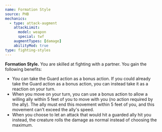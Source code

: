 ```yaml
---
name: Formation Style
source: PHB
mechanics:
  - type: attack-augment
    attackLimit:
      model: weapon
      special: twf
    augmentTypes: [damage]
    abilityMod: true
type: fighting-styles
---
```

__Formation Style.__ You are skilled at fighting with a partner. You gain the following benefits:
- You can take the Guard action as a bonus action. If you could already take the Guard action as a bonus action, you can instead take it as a reaction on your turn.
- When you move on your turn, you can use a bonus action to allow a willing ally within 5 feet of you to move with you (no action required by the ally). The ally must end this movement within 5 feet of you, and this movement can't exceed the ally's speed.
- When you choose to let an attack that would hit a guarded ally hit you instead, the creature rolls the damage as normal instead of choosing the maximum.
